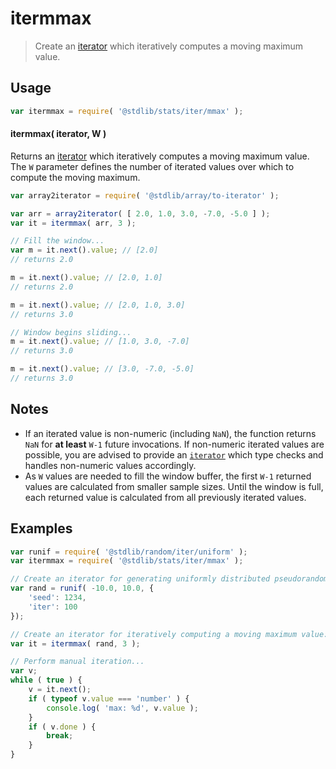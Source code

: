 <!--

@license Apache-2.0

Copyright (c) 2019 The Stdlib Authors.

Licensed under the Apache License, Version 2.0 (the "License");
you may not use this file except in compliance with the License.
You may obtain a copy of the License at

   http://www.apache.org/licenses/LICENSE-2.0

Unless required by applicable law or agreed to in writing, software
distributed under the License is distributed on an "AS IS" BASIS,
WITHOUT WARRANTIES OR CONDITIONS OF ANY KIND, either express or implied.
See the License for the specific language governing permissions and
limitations under the License.

-->

# itermmax

> Create an [iterator][mdn-iterator-protocol] which iteratively computes a moving maximum value.

<section class="intro">

</section>

<!-- /.intro -->

<!-- Package usage documentation. -->

<section class="usage">

## Usage

```javascript
var itermmax = require( '@stdlib/stats/iter/mmax' );
```

#### itermmax( iterator, W )

Returns an [iterator][mdn-iterator-protocol] which iteratively computes a moving maximum value. The `W` parameter defines the number of iterated values over which to compute the moving maximum.

```javascript
var array2iterator = require( '@stdlib/array/to-iterator' );

var arr = array2iterator( [ 2.0, 1.0, 3.0, -7.0, -5.0 ] );
var it = itermmax( arr, 3 );

// Fill the window...
var m = it.next().value; // [2.0]
// returns 2.0

m = it.next().value; // [2.0, 1.0]
// returns 2.0

m = it.next().value; // [2.0, 1.0, 3.0]
// returns 3.0

// Window begins sliding...
m = it.next().value; // [1.0, 3.0, -7.0]
// returns 3.0

m = it.next().value; // [3.0, -7.0, -5.0]
// returns 3.0
```

</section>

<!-- /.usage -->

<!-- Package usage notes. Make sure to keep an empty line after the `section` element and another before the `/section` close. -->

<section class="notes">

## Notes

-   If an iterated value is non-numeric (including `NaN`), the function returns `NaN` for **at least** `W-1` future invocations. If non-numeric iterated values are possible, you are advised to provide an [`iterator`][mdn-iterator-protocol] which type checks and handles non-numeric values accordingly.
-   As `W` values are needed to fill the window buffer, the first `W-1` returned values are calculated from smaller sample sizes. Until the window is full, each returned value is calculated from all previously iterated values.

</section>

<!-- /.notes -->

<!-- Package usage examples. -->

<section class="examples">

## Examples

<!-- eslint no-undef: "error" -->

```javascript
var runif = require( '@stdlib/random/iter/uniform' );
var itermmax = require( '@stdlib/stats/iter/mmax' );

// Create an iterator for generating uniformly distributed pseudorandom numbers:
var rand = runif( -10.0, 10.0, {
    'seed': 1234,
    'iter': 100
});

// Create an iterator for iteratively computing a moving maximum value:
var it = itermmax( rand, 3 );

// Perform manual iteration...
var v;
while ( true ) {
    v = it.next();
    if ( typeof v.value === 'number' ) {
        console.log( 'max: %d', v.value );
    }
    if ( v.done ) {
        break;
    }
}
```

</section>

<!-- /.examples -->

<!-- Section to include cited references. If references are included, add a horizontal rule *before* the section. Make sure to keep an empty line after the `section` element and another before the `/section` close. -->

<section class="references">

</section>

<!-- /.references -->

<!-- Section for all links. Make sure to keep an empty line after the `section` element and another before the `/section` close. -->

<section class="links">

[mdn-iterator-protocol]: https://developer.mozilla.org/en-US/docs/Web/JavaScript/Reference/Iteration_protocols#The_iterator_protocol

</section>

<!-- /.links -->
